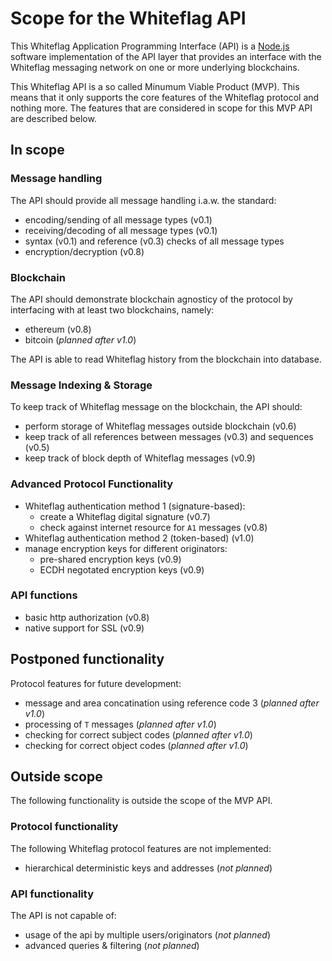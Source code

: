 # Scope for the Whiteflag API

This Whiteflag Application Programming Interface (API) is a [Node.js](https://nodejs.org/en/about/)
software implementation of the API layer that provides an interface with the
Whiteflag messaging network on one or more underlying blockchains.

This Whiteflag API is a so called Minumum Viable Product (MVP). This means
that it only supports the core features of the Whiteflag protocol and
nothing more. The features that are considered in scope for this MVP API
are described below.

## In scope

### Message handling

The API should provide all message handling i.a.w. the standard:

* encoding/sending of all message types (v0.1)
* receiving/decoding of all message types (v0.1)
* syntax (v0.1) and reference (v0.3) checks of all message types
* encryption/decryption (v0.8)

### Blockchain

The API should demonstrate blockchain agnosticy of the protocol by
interfacing with at least two blockchains, namely:

* ethereum (v0.8)
* bitcoin (*planned after v1.0*)

The API is able to read Whiteflag history from the blockchain into database.

### Message Indexing & Storage

To keep track of Whiteflag message on the blockchain, the API should:

* perform storage of Whiteflag messages outside blockchain (v0.6)
* keep track of all references between messages (v0.3) and sequences (v0.5)
* keep track of block depth of Whiteflag messages (v0.9)

### Advanced Protocol Functionality

* Whiteflag authentication method 1 (signature-based):
  * create a Whiteflag digital signature (v0.7)
  * check against internet resource for `A1` messages (v0.8)
* Whiteflag authentication method 2 (token-based) (v1.0)
* manage encryption keys for different originators:
  * pre-shared encryption keys (v0.9)
  * ECDH negotated encryption keys (v0.9)

### API functions

* basic http authorization (v0.8)
* native support for SSL (v0.9)

## Postponed functionality

Protocol features for future development:

* message and area concatination using reference code 3 (*planned after v1.0*)
* processing of `T` messages (*planned after v1.0*)
* checking for correct subject codes (*planned after v1.0*)
* checking for correct object codes (*planned after v1.0*)

## Outside scope

The following functionality is outside the scope of the MVP API.

### Protocol functionality

The following Whiteflag protocol features are not implemented:

* hierarchical deterministic keys and addresses (*not planned*)

### API functionality

The API is not capable of:

* usage of the api by multiple users/originators (*not planned*)
* advanced queries & filtering (*not planned*)
